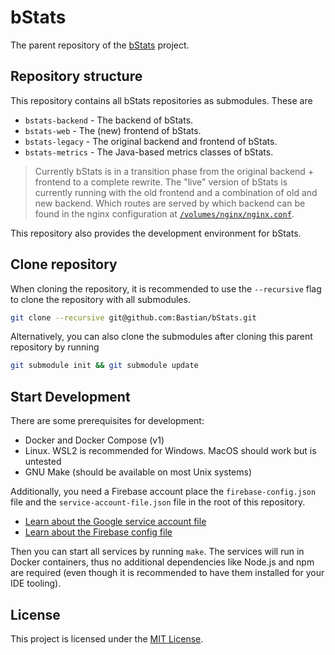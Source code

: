 # bStats

The parent repository of the [bStats] project.

## Repository structure

This repository contains all bStats repositories as submodules. These are

- `bstats-backend` - The backend of bStats.
- `bstats-web` - The (new) frontend of bStats.
- `bstats-legacy` - The original backend and frontend of bStats.
- `bstats-metrics` - The Java-based metrics classes of bStats.

> Currently bStats is in a transition phase from the original backend + frontend
> to a complete rewrite. The "live" version of bStats is currently running with
> the old frontend and a combination of old and new backend. Which routes are
> served by which backend can be found in the nginx configuration at
> [`/volumes/nginx/nginx.conf`](/volumes/nginx/nginx.conf).

This repository also provides the development environment for bStats.

## Clone repository

When cloning the repository, it is recommended to use the `--recursive`
flag to clone the repository with all submodules.

```bash
git clone --recursive git@github.com:Bastian/bStats.git
```

Alternatively, you can also clone the submodules after cloning this parent
repository by running

```bash
git submodule init && git submodule update
```

## Start Development

There are some prerequisites for development:

- Docker and Docker Compose (v1)
- Linux. WSL2 is recommended for Windows. MacOS should work but is untested
- GNU Make (should be available on most Unix systems)

Additionally, you need a Firebase account place the `firebase-config.json` file
and the `service-account-file.json` file in the root of this repository.

- [Learn about the Google service account file]
- [Learn about the Firebase config file]

Then you can start all services by running `make`. The services will run in
Docker containers, thus no additional dependencies like Node.js and npm are
required (even though it is recommended to have them installed for your IDE
tooling).

## License

This project is licensed under the [MIT License](/LICENSE).

[bstats]: https://bStats.org
[learn about the google service account file]: https://cloud.google.com/docs/authentication/getting-started
[learn about the firebase config file]: https://firebase.google.com/docs/web/setup?authuser=0#config-object
